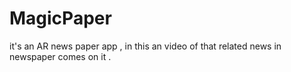# MagicPaper
it's an AR news paper app , in this an video of that related news in newspaper comes on it .
